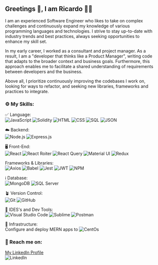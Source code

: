 ## Greetings 👋, I am Ricardo :man_technologist:

I am an experienced Software Engineer who likes to take on complex challenges and continuously expand my knowledge of various programming languages and technologies. I strive to stay up-to-date with industry trends and best practices, always seeking opportunities to enhance my skill set.

In my early career, I worked as a consultant and project manager. As a result, I am a "developer that thinks like a  Product Manager", writing code that adapts to the broader context and business goals. Furthermore, this approach enables me to facilitate a shared understanding of requirements between developers and the business.

Above all, I prioritize continuously improving the codebases I work on, looking for ways to refactor, and seeking new libraries, frameworks and practices to integrate.

### :gear: My Skills: 
:white_check_mark: Language:  
    ![JavaScript](https://img.shields.io/badge/JavaScript-323330?style=for-the-badge&logo=javascript&logoColor=F7DF1E)
    ![Solidity](https://img.shields.io/badge/Solidity-e6e6e6?style=for-the-badge&logo=solidity&logoColor=black) 
    ![HTML](https://img.shields.io/badge/HTML5-E34F26?style=for-the-badge&logo=html5&logoColor=white) 
    ![CSS](https://img.shields.io/badge/CSS3-1572B6?style=for-the-badge&logo=css3&logoColor=white)
    ![SQL](https://img.shields.io/badge/PLSQL-F80000?style=for-the-badge&logo=oracle&logoColor=black)
    ![JSON](https://img.shields.io/badge/json-5E5C5C?style=for-the-badge&logo=json&logoColor=white)  
      
:cloud: Backend:  
    ![Node.js](https://img.shields.io/badge/Node%20js-339933?style=for-the-badge&logo=nodedotjs&logoColor=white) 
    ![Express.js](https://img.shields.io/badge/Express%20js-000000?style=for-the-badge&logo=express&logoColor=white)  
      
:desktop_computer: Front-End:   
    ![React](https://img.shields.io/badge/React-20232A?style=for-the-badge&logo=react&logoColor=61DAFB)
    ![React Roiter](https://img.shields.io/badge/React_Router-CA4245?style=for-the-badge&logo=react-router&logoColor=white)
    ![React Query](https://img.shields.io/badge/React_Query-FF4154?style=for-the-badge&logo=React_Query&logoColor=white)
    ![Material UI](https://img.shields.io/badge/Material%20UI-007FFF?style=for-the-badge&logo=mui&logoColor=white)
    ![Redux](https://img.shields.io/badge/Redux-593D88?style=for-the-badge&logo=redux&logoColor=white)  
      
Frameworks & Libraries:   
    ![Axios](https://img.shields.io/badge/axios-671ddf?&style=for-the-badge&logo=axios&logoColor=white)
    ![Babel](https://img.shields.io/badge/Babel-F9DC3E?style=for-the-badge&logo=babel&logoColor=white)
    ![Jest](https://img.shields.io/badge/Jest-C21325?style=for-the-badge&logo=jest&logoColor=white)
    ![JWT](https://img.shields.io/badge/JWT-000000?style=for-the-badge&logo=JSON%20web%20tokens&logoColor=white)
    ![NPM](https://img.shields.io/badge/npm-CB3837?style=for-the-badge&logo=npm&logoColor=white)  
      
:information_source: Database:  
    ![MongoDB](https://img.shields.io/badge/MongoDB-4EA94B?style=for-the-badge&logo=mongodb&logoColor=white)
    ![SQL Server](https://img.shields.io/badge/Microsoft%20SQL%20Server-CC2927?style=for-the-badge&logo=microsoft%20sql%20server&logoColor=white)    
      
:potted_plant: Version Control:  
    ![Git](https://img.shields.io/badge/GIT-E44C30?style=for-the-badge&logo=git&logoColor=white)
    ![GitHub](https://img.shields.io/badge/GitHub-100000?style=for-the-badge&logo=github&logoColor=white)  
      
:file_folder: IDES's and Dev Tools:  
    ![Visual Studio Code](https://img.shields.io/badge/VSCode-0078D4?style=for-the-badge&logo=visual%20studio%20code&logoColor=white)
    ![Sublime](https://img.shields.io/badge/sublime_text-%23575757.svg?&style=for-the-badge&logo=sublime-text&logoColor=important)
    ![Postman](https://img.shields.io/badge/Postman-FF6C37?style=for-the-badge&logo=Postman&logoColor=white)  
      
:office: Infrastructure:  
    Configure and deploy MERN apps to ![CentOs](https://img.shields.io/badge/Cent%20OS-262577?style=for-the-badge&logo=CentOS&logoColor=white)

        
### :iphone: Reach me on:
[My LinkedIn Profile](https://www.linkedin.com/in/ricartrodrig/)  
![LinkedIn](https://img.shields.io/badge/LinkedIn-0077B5?style=for-the-badge&logo=linkedin&logoColor=white)

<!--
**rodmor59/rodmor59** is a ✨ _special_ ✨ repository because its `README.md` (this file) appears on your GitHub profile.

Here are some ideas to get you started:

- 🔭 I’m currently working on ...
- 🌱 I’m currently learning ...
- 👯 I’m looking to collaborate on ...
- 🤔 I’m looking for help with ...
- 💬 Ask me about ...
- 📫 How to reach me: ...
- 😄 Pronouns: ...
- ⚡ Fun fact: ...
-->
